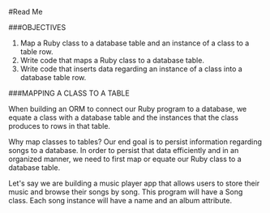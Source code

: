 #Read Me

###OBJECTIVES

1. Map a Ruby class to a database table and an instance of a class to a table row.
2. Write code that maps a Ruby class to a database table.
3. Write code that inserts data regarding an instance of a class into a database table row.

###MAPPING A CLASS TO A TABLE

When building an ORM to connect our Ruby program to a database, we equate a class with a database table and the instances that the class produces to rows in that table.

Why map classes to tables? Our end goal is to persist information regarding songs to a database. In order to persist that data efficiently and in an organized manner, we need to first map or equate our Ruby class to a database table.

Let's say we are building a music player app that allows users to store their music and browse their songs by song.
This program will have a Song class. Each song instance will have a name and an album attribute.
